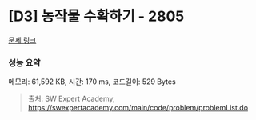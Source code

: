 # [D3] 농작물 수확하기 - 2805 

[문제 링크](https://swexpertacademy.com/main/code/problem/problemDetail.do?contestProbId=AV7GLXqKAWYDFAXB) 

### 성능 요약

메모리: 61,592 KB, 시간: 170 ms, 코드길이: 529 Bytes



> 출처: SW Expert Academy, https://swexpertacademy.com/main/code/problem/problemList.do